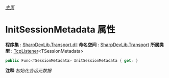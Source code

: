 ###### [主页](./Index.md "主页")
# InitSessionMetadata 属性
**程序集** : [SharpDevLib.Transport.dll](./SharpDevLib.Transport.assembly.md "SharpDevLib.Transport.dll")
**命名空间** : [SharpDevLib.Transport](./SharpDevLib.Transport.namespace.md "SharpDevLib.Transport")
**所属类型** : [TcpListener](./SharpDevLib.Transport.TcpListener.1.md "TcpListener")\<TSessionMetadata\>
``` csharp
public Func<TSessionMetadata> InitSessionMetadata { get; }
```
**注释**
*初始化会话元数据*

